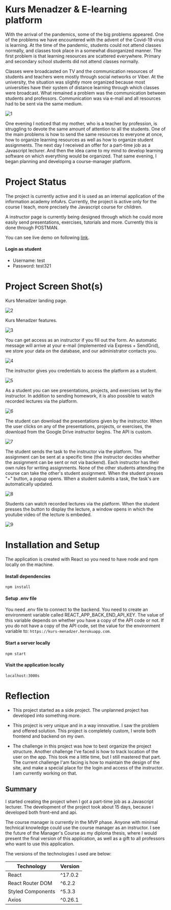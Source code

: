 # Kurs Menadzer & E-learning platform

With the arrival of the pandemics, some of the big problems appeared. One of the problems we have encountered with the advent of the Covid-19 virus is learning. At the time of the pandemic, students could not attend classes normally, and classes took place in a somewhat disorganized manner. The first problem is that learning resources are scattered everywhere. Primary and secondary school students did not attend classes normally.

Classes were broadcasted on TV and the communication resources of students and teachers were mostly through social networks or Viber. At the university, the situation was slightly more organized because most universities have their system of distance learning through which classes were broadcast. What remained a problem was the communication between students and professors. Communication was via e-mail and all resources had to be sent via the same medium.

![1](https://user-images.githubusercontent.com/55507857/173192224-1f23aaf8-a149-4bea-bb14-64e6db330fc0.jpg)

One evening I noticed that my mother, who is a teacher by profession, is struggling to devote the same amount of attention to all the students. One of the main problems is how to send the same resources to everyone at once, how to organize learning resources as well as how to organize student assignments. The next day I received an offer for a part-time job as a Javascript lecturer. And then the idea came to my mind to develop learning software on which everything would be organized. That same evening, I began planning and developing a course-manager platform.

# Project Status

The project is currently active and it is used as an internal application of the information academy infoArs. Currently, the project is active only for the course I teach, more precisely the Javascript course for children.

A instructor page is currently being designed through which he could more easily send presentations, exercises, tutorials and more. Currently this is done through POSTMAN.

You can see live demo on following [link](https://www.kurs-menadzer.com/).

#### Login as student

- Username: test
- Password: test321

# Project Screen Shot(s)

Kurs Menadzer landing page.

![2](https://user-images.githubusercontent.com/55507857/173192476-3aefebe7-2ebe-401e-8742-2434ee652ee1.png)

Kurs Menadzer features.

![3](https://user-images.githubusercontent.com/55507857/173192510-920f4579-c030-44e7-96c5-df9da568e0ef.png)

You can get access as an instructor if you fill out the form. An automatic message will arrive at your e-mail (implemented via Express + SendGrid), we store your data on the database, and our administrator contacts you.

![4](https://user-images.githubusercontent.com/55507857/173192632-ba365c54-189f-40da-b083-8b383cd7f59c.png)

The instructor gives you credentials to access the platform as a student.

![5](https://user-images.githubusercontent.com/55507857/173192662-dd866932-88fc-4a0d-82b9-0f5b7607ef18.png)

As a student you can see presentations, projects, and exercises set by the instructor. In addition to sending homework, it is also possible to watch recorded lectures via the platform.

![6](https://user-images.githubusercontent.com/55507857/173192759-f0aea375-88d9-47e1-afd4-8c5172618266.png)

The student can download the presentations given by the instructor. When the user clicks on any of the presentations, projects, or exercises, the download from the Google Drive instructor begins. The API is custom.

![7](https://user-images.githubusercontent.com/55507857/173192847-ab0fd214-e4ac-47a8-a46c-2c95be98bbb2.png)

The student sends the task to the instructor via the platform. The assignment can be sent at a specific time (the instructor decides whether the assignment can be sent or not via backend). Each instructor has their own rules for writing assignments. None of the other students attending the course can take the other's student assignment. When the student presses "+" button, a popup opens. When a student submits a task, the task's are automatically updated.

![8](https://user-images.githubusercontent.com/55507857/173192934-9fba1661-a6b1-4847-800f-f2ca437cbe4b.png)

Students can watch recorded lectures via the platform. When the student presses the button to display the lecture, a window opens in which the youtube video of the lecture is embeded.

![9](https://user-images.githubusercontent.com/55507857/173193120-70f35039-c9ad-415f-9016-cb0dc2a9aedf.png)

# Installation and Setup

The application is created with React so you need to have node and npm locally on the machine.

#### Install dependencies

`npm install`

#### Setup .env file

You need .env file to connect to the backend. You need to create an environment variable called REACT_APP_BACK_END_API_KEY. The value of this variable depends on whether you have a copy of the API code or not. If you do not have a copy of the API code, set the value for the environment variable to: `https://kurs-menadzer.herokuapp.com`.

#### Start a server locally

`npm start`

#### Visit the application locally

`localhost:3000s`

# Reflection

- This project started as a side project. The unplanned project has developed into something more.

- This project is very unique and in a way innovative. I saw the problem and offered solution. This project is completely custom, I wrote both frontend and backend on my own.

- The challenge in this project was how to best organize the project structure. Another challenge I’ve faced is how to track location of the user on the app. This took me a little time, but I still mastered that part. The current challenge I'am facing is how to maintain the design of the site, and make a special place for the login and access of the instructor. I am currently working on that.

## Summary

I started creating the project when I got a part-time job as a Javascript lecturer. The development of the project took about 15 days, because i developed both front-end and api.

The course manager is currently in the MVP phase. Anyone with minimal technical knowledge could use the course manager as an instructor. I see the future of the Manager's Course as my diploma thesis, where I would present the final version of this application, as well as a gift to all professors who want to use this application.

The versions of the technologies I used are below:

| Technology        | Version |
| ----------------- | ------- |
| React             | ^17.0.2 |
| React Router DOM  | ^6.2.2  |
| Styled Components | ^5.3.3  |
| Axios             | ^0.26.1 |
